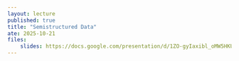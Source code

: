 ```yaml
---
layout: lecture
published: true
title: "Semistructured Data"
ate: 2025-10-21
files:
    slides: https://docs.google.com/presentation/d/1ZO-gyIaxibl_oMW5HKU8xv_95OuU4pZXT3CjChK6Hd4/edit?usp=sharing
---
```

